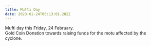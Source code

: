 ```yaml
---
title: Mufti Day
date: 2023-02-24T05:13:01.282Z
---
```

Mufti day this Friday, 24 February.  
Gold Coin Donation towards raising funds for the motu affected by the cyclone.
